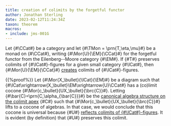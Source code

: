 ```yaml
---
title: creation of colimits by the forgetful functor
author: Jonathan Sterling
date: 2023-02-12T11:24:34Z
taxon: theorem
macros:
- include: jms-001G
---
```


Let {#\CCat#} be a category and let {#\TMon = \prn{T,\eta,\mu}#} be a monad on {#\CCat#}, writing {#\Mor{U}{\EM}{\CCat}#} for the forgetful functor from the Eilenberg--Moore category {#\EM#}. If {#T#} preserves colimits of {#\ICat#}-figures for a given small category {#\ICat#}, then {#\Mor{U}{\EM}{\CCat}#} [creates](jms-001H) colimits of {#\ICat#}-figures.

{{%proof%}}
Let {#\Mor{X_\bullet}{\ICat}{\EM}#} be a diagram such that {#\ICat\xrightarrow{X_\bullet}\EM\xrightarrow{U}\CCat#} has a (co)limit cocone {#\Mor{c_\bullet}{UX_\bullet}{\brc{C}}#}. Letting {#\bar{C}=\prn{C,\alpha_{\bar{C}}}#} be the [canonical algebra structure on the colimit apex](jms-001J) {#C#} such that {#\Mor{c_\bullet}{UX_\bullet}{\brc{C}}#} lifts to a cocone of algebras. In that case, we would conclude that this cocone is universal because {#U#} [reflects colimits of {#\ICat#}-figures](jms-001G). It is evident (by definition) that {#U#} preserves this colimit.
